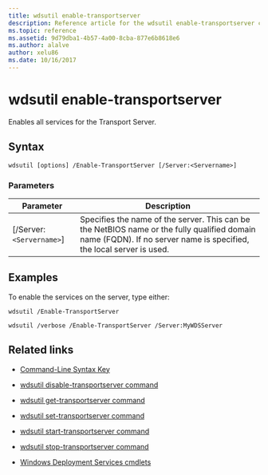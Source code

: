 ```yaml
---
title: wdsutil enable-transportserver
description: Reference article for the wdsutil enable-transportserver command, which enables all services for the Transport Server.
ms.topic: reference
ms.assetid: 9d79dba1-4b57-4a00-8cba-877e6b8618e6
ms.author: alalve
author: xelu86
ms.date: 10/16/2017
---
```


# wdsutil enable-transportserver



Enables all services for the Transport Server.

## Syntax

```
wdsutil [options] /Enable-TransportServer [/Server:<Servername>]
```

### Parameters

| Parameter | Description |
|--|--|
| [/Server:`<Servername>`] | Specifies the name of the server. This can be the NetBIOS name or the fully qualified domain name (FQDN). If no server name is specified, the local server is used. |

## Examples

To enable the services on the server, type either:

```
wdsutil /Enable-TransportServer
```

```
wdsutil /verbose /Enable-TransportServer /Server:MyWDSServer
```

## Related links

- [Command-Line Syntax Key](command-line-syntax-key.md)

- [wdsutil disable-transportserver command](wdsutil-disable-transportserver.md)

- [wdsutil get-transportserver command](wdsutil-get-transportserver.md)

- [wdsutil set-transportserver command](wdsutil-set-transportserver.md)

- [wdsutil start-transportserver command](wdsutil-start-transportserver.md)

- [wdsutil stop-transportserver command](wdsutil-stop-transportserver.md)

- [Windows Deployment Services cmdlets](/powershell/module/wds)
